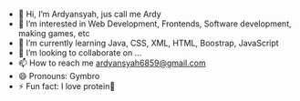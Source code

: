 - 👋 Hi, I’m Ardyansyah, jus call me Ardy
- 👀 I’m interested in Web Development, Frontends, Software development, making games, etc
- 🌱 I’m currently learning Java, CSS, XML, HTML, Boostrap, JavaScript
- 💞️ I’m looking to collaborate on ...
- 📫 How to reach me ardyansyah6859@gmail.com
- 😄 Pronouns: Gymbro
- ⚡ Fun fact: I love protein🍗
  
<!---
Ardyansyah3103/Ardyansyah3103 is a ✨ special ✨ repository because its `README.md` (this file) appears on your GitHub profile.
You can click the Preview link to take a look at your changes.
--->
